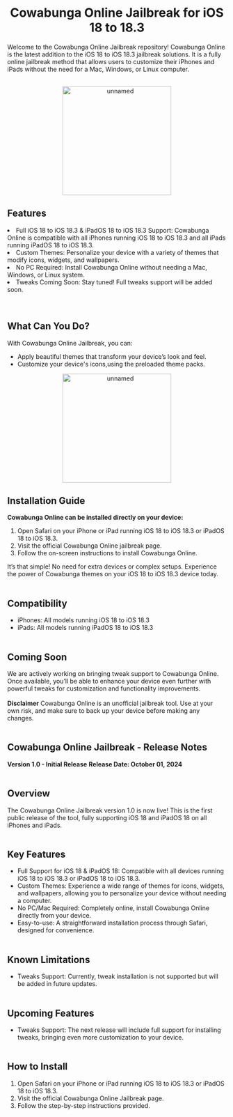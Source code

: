 <div align="center">
  <h1> Cowabunga Online Jailbreak for iOS 18 to 18.3 </h1>
</div>

Welcome to the Cowabunga Online Jailbreak repository! Cowabunga Online is the latest addition to the iOS 18 to iOS 18.3 jailbreak solutions. It is a fully online jailbreak method that allows users to customize their iPhones and iPads without the need for a Mac, Windows, or Linux computer.
<br><br>


<div align="center">
    <img src="https://github.com/user-attachments/assets/3d05ca46-2133-48fe-92e8-033429edfaf5" alt="unnamed" width="250">
</div>



## Features

<li> Full iOS 18 to iOS 18.3 & iPadOS 18 to iOS 18.3 Support: Cowabunga Online is compatible with all iPhones running iOS 18 to iOS 18.3 and all iPads running iPadOS 18 to iOS 18.3.</li>
<li>Custom Themes: Personalize your device with a variety of themes that modify icons, widgets, and wallpapers.</li>
<li>No PC Required: Install Cowabunga Online without needing a Mac, Windows, or Linux system.</li>
<li>Tweaks Coming Soon: Stay tuned! Full tweaks support will be added soon.</li>
<br><br>

## What Can You Do?
With Cowabunga Online Jailbreak, you can:

*  Apply beautiful themes that transform your device’s look and feel.
*  Customize your device's icons,using the preloaded theme packs.
<div align="center">
    <img src="https://github.com/user-attachments/assets/7b243e83-e37f-485e-960e-4fdaac60219a" alt="unnamed" width ="250">
</div>





## Installation Guide
<b> Cowabunga Online can be installed directly on your device: </b>

1. Open Safari on your iPhone or iPad running iOS 18 to iOS 18.3 or iPadOS 18 to iOS 18.3.
2. Visit the official Cowabunga Online jailbreak  page.
3. Follow the on-screen instructions to install Cowabunga Online.
   
It’s that simple! No need for extra devices or complex setups. Experience the power of Cowabunga themes on your iOS 18 to iOS 18.3 device today.
<br><br>
## Compatibility

*  iPhones: All models running iOS 18 to iOS 18.3
*  iPads: All models running iPadOS 18 to iOS 18.3
<br><br>
## Coming Soon
We are actively working on bringing tweak support to Cowabunga Online. Once available, you’ll be able to enhance your device even further with powerful tweaks for customization and functionality improvements.
<br><br>
<b>Disclaimer</b>
Cowabunga Online is an unofficial jailbreak tool. Use at your own risk, and make sure to back up your device before making any changes.
<br><br>
## Cowabunga Online Jailbreak - Release Notes
<b>Version 1.0 - Initial Release</b>
<b>Release Date: October 01, 2024</b>
<br><br>
## Overview

The Cowabunga Online Jailbreak version 1.0 is now live! This is the first public release of the tool, fully supporting iOS 18 and iPadOS 18 on all iPhones and iPads.
<br><br>
## Key Features

*  Full Support for iOS 18 & iPadOS 18: Compatible with all devices running iOS 18 to iOS 18.3 or iPadOS 18 to iOS 18.3.
*  Custom Themes: Experience a wide range of themes for icons, widgets, and wallpapers, allowing you to personalize your device without needing a computer.
*  No PC/Mac Required: Completely online, install Cowabunga Online directly from your device.
*  Easy-to-use: A straightforward installation process through Safari, designed for convenience.
  <br><br>
## Known Limitations

*  Tweaks Support: Currently, tweak installation is not supported but will be added in future updates.
 <br><br> 
## Upcoming Features

* Tweaks Support: The next release will include full support for installing tweaks, bringing even more customization to your device.
<br><br>  
## How to Install

1. Open Safari on your iPhone or iPad running iOS 18 to iOS 18.3 or iPadOS 18 to iOS 18.3.
2. Visit the official Cowabunga Online Jailbreak page.
3. Follow the step-by-step instructions provided.
